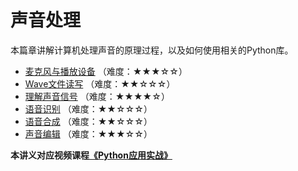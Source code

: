 # 声音处理

本篇章讲解计算机处理声音的原理过程，以及如何使用相关的Python库。

- [麦克风与播放设备](1.麦克风与播放设备.md) （难度：★★★☆☆）
- [Wave文件读写](2.Wave文件读写.md) （难度：★★☆☆☆）
- [理解声音信号](3.理解声音信号.md) （难度：★★★★☆）
- [语音识别](4.语音识别.md) （难度：★★☆☆☆）
- [语音合成](5.语音合成.md) （难度：★★☆☆☆）
- [声音编辑](6.声音编辑.md) （难度：★★★☆☆）


**本讲义对应视频课程[《Python应用实战》](https://study.163.com/course/courseMain.htm?courseId=1209533804&share=2&shareId=400000000624093)**